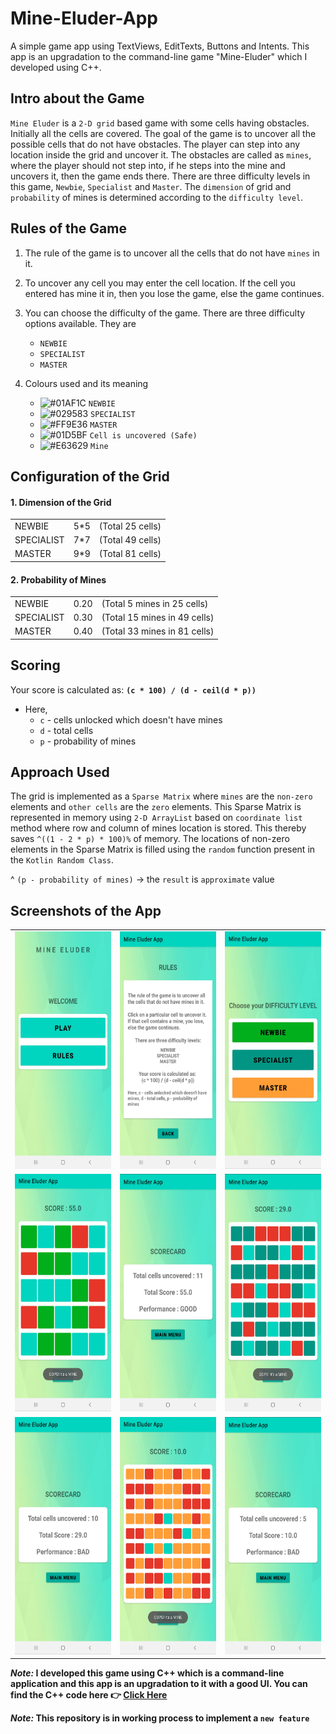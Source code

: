 # Mine-Eluder-App
A simple game app using TextViews, EditTexts, Buttons and Intents. This app is an upgradation to the command-line game "Mine-Eluder" which I developed using C++.

## Intro about the Game
`Mine Eluder` is a `2-D grid` based game with some cells having obstacles. Initially all the cells are covered. 
The goal of the game is to uncover all the possible cells that do not have obstacles. 
The player can step into any location inside the grid and uncover it. 
The obstacles are called as `mines`, where the player should not step into, if he steps into the mine and uncovers it, then the game ends there. 
There are three difficulty levels in this game, `Newbie`, `Specialist` and `Master`. 
The `dimension` of grid and `probability` of mines is determined according to the `difficulty level`.  
  
## Rules of the Game
1. The rule of the game is to uncover all the cells that do not have `mines` in it.
2. To uncover any cell you may enter the cell location. If the cell you entered has mine it in, then you lose the game, else the game continues.
3. You can choose the difficulty of the game. There are three difficulty options available. They are
   
      - `NEWBIE`
      - `SPECIALIST`
      - `MASTER`
      
4. Colours used and its meaning 

      - ![#01AF1C](https://via.placeholder.com/15/01AF1C/000000?text=+) `NEWBIE`
      - ![#029583](https://via.placeholder.com/15/029583/000000?text=+) `SPECIALIST`
      - ![#FF9E36](https://via.placeholder.com/15/FF9E36/000000?text=+) `MASTER`
      - ![#01D5BF](https://via.placeholder.com/15/01D5BF/000000?text=+) `Cell is uncovered (Safe)`
      - ![#E63629](https://via.placeholder.com/15/E63629/000000?text=+) `Mine`
    
## Configuration of the Grid
#### 1. Dimension of the Grid
<table>
  <tr>
    <td> NEWBIE </td> 
    <td> 5*5 </td> 
    <td> (Total 25 cells) </td>
  </tr>
  <tr>
    <td> SPECIALIST </td> 
    <td> 7*7 </td> 
    <td> (Total 49 cells) </td>
  </tr>
  <tr>
    <td> MASTER </td> 
    <td> 9*9 </td> 
    <td> (Total 81 cells) </td>
  </tr>
</table>

#### 2. Probability of Mines
<table>
  <tr>
    <td> NEWBIE </td> 
    <td> 0.20 </td> 
    <td> (Total 5 mines in 25 cells) </td>
  </tr>
  <tr>
    <td> SPECIALIST </td> 
    <td> 0.30 </td> 
    <td> (Total 15 mines in 49 cells) </td>
  </tr>
  <tr>
    <td> MASTER </td> 
    <td> 0.40 </td> 
    <td> (Total 33 mines in 81 cells) </td>
  </tr>
</table>

## Scoring
Your score is calculated as: **`(c * 100) / (d - ceil(d * p))`**
 - Here, 
    - `c` - cells unlocked which doesn't have mines
    - `d` - total cells
    - `p` - probability of mines

## Approach Used
The grid is implemented as a `Sparse Matrix` where `mines` are the `non-zero` elements and `other cells` are the `zero` elements. This Sparse Matrix is represented in memory using `2-D ArrayList` based on `coordinate list` method where row and column of mines location is stored. This thereby saves `^((1 - 2 * p) * 100)%` of memory. The locations of non-zero elements in the Sparse Matrix is filled using the `random` function present in the `Kotlin Random Class`.

^ `(p - probability of mines)` -> the `result` is `approximate` value

## Screenshots of the App
<table>
  <tr>
    <td> <img src = "screenshots/main_menu.jpg" height="380" width="210"> </td>
    <td> <img src = "screenshots/rules.jpg" height="380" width="210"> </td>
    <td> <img src = "screenshots/difficulty_menu.jpg" height="380" width="210"> </td>
  </tr>
  <tr>
    <td> <img src = "screenshots/newbie.jpg" height="380" width="210"> </td>
    <td> <img src = "screenshots/newbie_scorecard.jpg" height="380" width="210"> </td>
    <td> <img src = "screenshots/specialist.jpg" height="380" width="210"> </td>
  </tr>
  <tr>
    <td> <img src = "screenshots/specialist_scorecard.jpg" height="380" width="210"> </td>
    <td> <img src = "screenshots/master.jpg" height="380" width="210"> </td>
    <td> <img src = "screenshots/master_scorecard.jpg" height="380" width="210"> </td>
  </tr>
</table>

**_Note:_ I developed this game using C++ which is a command-line application and this app is an upgradation to it with a good UI. You can find the C++ code here :point_right: [Click Here](https://github.com/kiruba-r11/Mine-Eluder)**

**_Note:_ This repository is in working process to implement a `new feature`**
